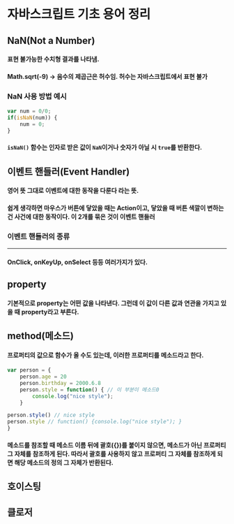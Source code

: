 # 자바스크립트 기초 용어 정리

## NaN(Not a Number)
#### 표현 불가능한 수치형 결과를 나타냄.
#### Math.sqrt(-9) -> 음수의 제곱근은 허수임. 허수는 자바스크립트에서 표현 불가

### NaN 사용 방법 예시
```javascript
var num = 0/0;
if(isNaN(num)) {
    num = 0;
}
```
#### `isNaN()` 함수는 인자로 받은 값이 `NaN`이거나 숫자가 아닐 시 `true`를 반환한다.


## 이벤트 핸들러(Event Handler)
#### 영어 뜻 그대로 이벤트에 대한 동작을 다룬다 라는 뜻.

#### 쉽게 생각하면 마우스가 버튼에 닿았을 때는 Action이고, 닿았을 때 버튼 색깔이 변하는 건 사건에 대한 동작이다.    이 2개를 묶은 것이 이벤트 핸들러

### 이벤트 핸들러의 종류 
-------------
#### OnClick, onKeyUp, onSelect 등등 여러가지가 있다.

## property
#### 기본적으로 property는 어떤 값을 나타낸다. 그런데 이 값이 다른 값과 연관을 가지고 있을 때 property라고 부른다.


## method(메소드)
#### 프로퍼티의 값으로 함수가 올 수도 있는데, 이러한 프로퍼티를 메소드라고 한다.
```javascript
var person = {
    person.age = 20
    person.birthday = 2000.6.8
    person.style = function() { // 이 부분이 메소드0
        console.log("nice style");
    }

person.style() // nice style
person.style // function() {console.log("nice style"); }
}
```
#### 메소드를 참조할 때 메소드 이름 뒤에 괄호({})를 붙이지 않으면, 메소드가 아닌 프로퍼티 그 자체를 참조하게 된다.   따라서 괄호를 사용하지 않고 프로퍼티 그 자체를 참조하게 되면 해당 메소드의 정의 그 자체가 반환된다.

## 호이스팅



## 클로저
